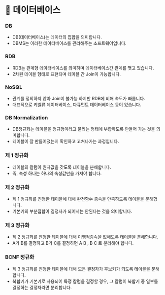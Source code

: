 # 🐼 데이터베이스

### DB

- DB(데이터베이스)는 데이터의 집합을 의미합니다.
- DBMS는 이러한 데이터베이스를 관리해주는 소프트웨어입니다.

### RDB

- RDB는 관계형 데이터베이스를 의미하며 데이터베이스간 관계를 맺고 있습니다.
- 2차원 테이블 형태로 표현되며 테이블 간 Join이 가능합니다.

### NoSQL

- 관계를 정의하지 않아 Join이 불가능 하지만 RDB에 비해 속도가 빠릅니다.
- 대표적으로 키벨류 데이터베이스, 다큐먼트 데이터베이스 등이 있습니다.

### DB Normalization

- DB정규화는 테이블을 정규형이라고 불리는 형태에 부합하도록 만들어 가는 것을 의미합니다.
- 테이블이 잘 만들어졌는지 확인하고 고쳐나가는 과정입니다.

### 제 1 정규화

- 테이블의 칼럼이 원자값을 갖도록 테이블을 분해합니다.
- 즉, 속성 하나는 하나의 속성값만을 가져야 합니다.

### 제 2 정규화

- 제 1 정규화를 진행한 테이블에 대해 완전함수 종속을 만족하도록 테이블을 분해합니다.
- 기본키의 부분집합이 결정자가 되어서는 안된다는 것을 의미합니다.

### 제 3 정규화

- 제 2 정규화를 진행한 테이블에 대해 이행적종속을 없애도록 테이블을 분해합니다.
- A가 B를 결정하고 B가 C를 결정하면 A B , B C 로 분리해야 합니다.

### BCNF 정규화

- 제 3 정규화를 진행한 테이블에 대해 모든 결정자가 후보키가 되도록 테이블을 분해합니다.
- 복합키가 기본키로 사용되어 특정 칼럼을 결정할 경우, 그 칼럼이 복합키 중 일부를 결정하는 결정자라면 분리합니다.
